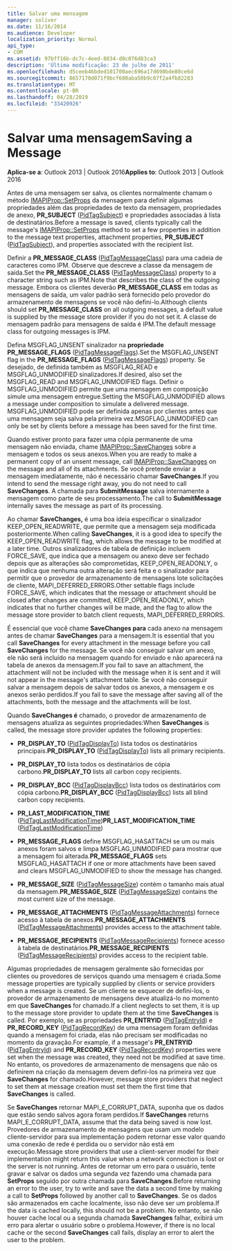 ```yaml
---
title: Salvar uma mensagem
manager: soliver
ms.date: 11/16/2014
ms.audience: Developer
localization_priority: Normal
api_type:
- COM
ms.assetid: 97bff16b-dc7c-4eed-8834-d0c076d83ca3
description: 'Última modificação: 23 de julho de 2011'
ms.openlocfilehash: d5ceeb46bded101700aec696a17d690bde80ce6d
ms.sourcegitcommit: 8657170d071f9bcf680aba50b9c07f2a4fb82283
ms.translationtype: MT
ms.contentlocale: pt-BR
ms.lasthandoff: 04/28/2019
ms.locfileid: "33420926"
---
```

# <a name="saving-a-message"></a><span data-ttu-id="e7c0e-103">Salvar uma mensagem</span><span class="sxs-lookup"><span data-stu-id="e7c0e-103">Saving a Message</span></span>

  
  
<span data-ttu-id="e7c0e-104">**Aplica-se a**: Outlook 2013 | Outlook 2016</span><span class="sxs-lookup"><span data-stu-id="e7c0e-104">**Applies to**: Outlook 2013 | Outlook 2016</span></span> 
  
<span data-ttu-id="e7c0e-105">Antes de uma mensagem ser salva, os clientes normalmente chamam o método [IMAPIProp::SetProps](imapiprop-setprops.md) da mensagem para definir algumas propriedades além das propriedades de texto da mensagem, propriedades de anexo, **PR_SUBJECT** ([PidTagSubject](pidtagsubject-canonical-property.md)) e propriedades associadas à lista de destinatários.</span><span class="sxs-lookup"><span data-stu-id="e7c0e-105">Before a message is saved, clients typically call the message's [IMAPIProp::SetProps](imapiprop-setprops.md) method to set a few properties in addition to the message text properties, attachment properties, **PR_SUBJECT** ([PidTagSubject](pidtagsubject-canonical-property.md)), and properties associated with the recipient list.</span></span>
  
<span data-ttu-id="e7c0e-106">Definir a **PR_MESSAGE_CLASS** ([PidTagMessageClass](pidtagmessageclass-canonical-property.md)) para uma cadeia de caracteres como IPM. Observe que descreve a classe da mensagem de saída.</span><span class="sxs-lookup"><span data-stu-id="e7c0e-106">Set the **PR_MESSAGE_CLASS** ([PidTagMessageClass](pidtagmessageclass-canonical-property.md)) property to a character string such as IPM.Note that describes the class of the outgoing message.</span></span> <span data-ttu-id="e7c0e-107">Embora os clientes deverão **PR_MESSAGE_CLASS** em todas as mensagens de saída, um valor padrão será fornecido pelo provedor do armazenamento de mensagens se você não defini-lo.</span><span class="sxs-lookup"><span data-stu-id="e7c0e-107">Although clients should set **PR_MESSAGE_CLASS** on all outgoing messages, a default value is supplied by the message store provider if you do not set it.</span></span> <span data-ttu-id="e7c0e-108">A classe de mensagem padrão para mensagens de saída é IPM.</span><span class="sxs-lookup"><span data-stu-id="e7c0e-108">The default message class for outgoing messages is IPM.</span></span> 
  
<span data-ttu-id="e7c0e-109">Defina MSGFLAG_UNSENT sinalizador na **propriedade PR_MESSAGE_FLAGS** ([PidTagMessageFlags](pidtagmessageflags-canonical-property.md)).</span><span class="sxs-lookup"><span data-stu-id="e7c0e-109">Set the MSGFLAG_UNSENT flag in the **PR_MESSAGE_FLAGS** ([PidTagMessageFlags](pidtagmessageflags-canonical-property.md)) property.</span></span> <span data-ttu-id="e7c0e-110">Se desejado, de definida também as MSGFLAG_READ e MSGFLAG_UNMODIFIED sinalizadores.</span><span class="sxs-lookup"><span data-stu-id="e7c0e-110">If desired, also set the MSGFLAG_READ and MSGFLAG_UNMODIFIED flags.</span></span> <span data-ttu-id="e7c0e-111">Definir o MSGFLAG_UNMODIFIED permite que uma mensagem em composição simule uma mensagem entregue.</span><span class="sxs-lookup"><span data-stu-id="e7c0e-111">Setting the MSGFLAG_UNMODIFIED allows a message under composition to simulate a delivered message.</span></span> <span data-ttu-id="e7c0e-112">MSGFLAG_UNMODIFIED pode ser definida apenas por clientes antes que uma mensagem seja salva pela primeira vez.</span><span class="sxs-lookup"><span data-stu-id="e7c0e-112">MSGFLAG_UNMODIFIED can only be set by clients before a message has been saved for the first time.</span></span> 
  
<span data-ttu-id="e7c0e-113">Quando estiver pronto para fazer uma cópia permanente de uma mensagem não enviada, chame [IMAPIProp::SaveChanges](imapiprop-savechanges.md) sobre a mensagem e todos os seus anexos.</span><span class="sxs-lookup"><span data-stu-id="e7c0e-113">When you are ready to make a permanent copy of an unsent message, call [IMAPIProp::SaveChanges](imapiprop-savechanges.md) on the message and all of its attachments.</span></span> <span data-ttu-id="e7c0e-114">Se você pretende enviar a mensagem imediatamente, não é necessário chamar **SaveChanges**.</span><span class="sxs-lookup"><span data-stu-id="e7c0e-114">If you intend to send the message right away, you do not need to call **SaveChanges**.</span></span> <span data-ttu-id="e7c0e-115">A chamada para **SubmitMessage** salva internamente a mensagem como parte de seu processamento.</span><span class="sxs-lookup"><span data-stu-id="e7c0e-115">The call to **SubmitMessage** internally saves the message as part of its processing.</span></span> 
  
<span data-ttu-id="e7c0e-116">Ao chamar **SaveChanges,** é uma boa ideia especificar o sinalizador KEEP_OPEN_READWRITE, que permite que a mensagem seja modificada posteriormente.</span><span class="sxs-lookup"><span data-stu-id="e7c0e-116">When calling **SaveChanges**, it is a good idea to specify the KEEP_OPEN_READWRITE flag, which allows the message to be modified at a later time.</span></span> <span data-ttu-id="e7c0e-117">Outros sinalizadores de tabela de definição incluem FORCE_SAVE, que indica que a mensagem ou anexo deve ser fechado depois que as alterações são comprometidas, KEEP_OPEN_READONLY, o que indica que nenhuma outra alteração será feita e o sinalizador para permitir que o provedor de armazenamento de mensagens lote solicitações de cliente, MAPI_DEFERRED_ERRORS.</span><span class="sxs-lookup"><span data-stu-id="e7c0e-117">Other settable flags include FORCE_SAVE, which indicates that the message or attachment should be closed after changes are committed, KEEP_OPEN_READONLY, which indicates that no further changes will be made, and the flag to allow the message store provider to batch client requests, MAPI_DEFERRED_ERRORS.</span></span>
  
<span data-ttu-id="e7c0e-118">É essencial que você chame **SaveChanges para** cada anexo na mensagem antes de chamar **SaveChanges** para a mensagem.</span><span class="sxs-lookup"><span data-stu-id="e7c0e-118">It is essential that you call **SaveChanges** for every attachment in the message before you call **SaveChanges** for the message.</span></span> <span data-ttu-id="e7c0e-119">Se você não conseguir salvar um anexo, ele não será incluído na mensagem quando for enviado e não aparecerá na tabela de anexos da mensagem.</span><span class="sxs-lookup"><span data-stu-id="e7c0e-119">If you fail to save an attachment, the attachment will not be included with the message when it is sent and it will not appear in the message's attachment table.</span></span> <span data-ttu-id="e7c0e-120">Se você não conseguir salvar a mensagem depois de salvar todos os anexos, a mensagem e os anexos serão perdidos.</span><span class="sxs-lookup"><span data-stu-id="e7c0e-120">If you fail to save the message after saving all of the attachments, both the message and the attachments will be lost.</span></span> 
  
<span data-ttu-id="e7c0e-121">Quando **SaveChanges é** chamado, o provedor de armazenamento de mensagens atualiza as seguintes propriedades:</span><span class="sxs-lookup"><span data-stu-id="e7c0e-121">When **SaveChanges** is called, the message store provider updates the following properties:</span></span> 
  
- <span data-ttu-id="e7c0e-122">**PR_DISPLAY_TO** ([PidTagDisplayTo](pidtagdisplayto-canonical-property.md)) lista todos os destinatários principais.</span><span class="sxs-lookup"><span data-stu-id="e7c0e-122">**PR_DISPLAY_TO** ([PidTagDisplayTo](pidtagdisplayto-canonical-property.md)) lists all primary recipients.</span></span>
    
- <span data-ttu-id="e7c0e-123">**PR_DISPLAY_TO** lista todos os destinatários de cópia carbono.</span><span class="sxs-lookup"><span data-stu-id="e7c0e-123">**PR_DISPLAY_TO** lists all carbon copy recipients.</span></span> 
    
- <span data-ttu-id="e7c0e-124">**PR_DISPLAY_BCC** ([PidTagDisplayBcc](pidtagdisplaybcc-canonical-property.md)) lista todos os destinatários com cópia carbono.</span><span class="sxs-lookup"><span data-stu-id="e7c0e-124">**PR_DISPLAY_BCC** ([PidTagDisplayBcc](pidtagdisplaybcc-canonical-property.md)) lists all blind carbon copy recipients.</span></span>
    
- <span data-ttu-id="e7c0e-125">**PR_LAST_MODIFICATION_TIME** ([PidTagLastModificationTime](pidtaglastmodificationtime-canonical-property.md))</span><span class="sxs-lookup"><span data-stu-id="e7c0e-125">**PR_LAST_MODIFICATION_TIME** ([PidTagLastModificationTime](pidtaglastmodificationtime-canonical-property.md))</span></span>
    
- <span data-ttu-id="e7c0e-126">**PR_MESSAGE_FLAGS** define MSGFLAG_HASATTACH se um ou mais anexos foram salvos e limpa MSGFLAG_UNMODIFIED para mostrar que a mensagem foi alterada.</span><span class="sxs-lookup"><span data-stu-id="e7c0e-126">**PR_MESSAGE_FLAGS** sets MSGFLAG_HASATTACH if one or more attachments have been saved and clears MSGFLAG_UNMODIFIED to show the message has changed.</span></span> 
    
- <span data-ttu-id="e7c0e-127">**PR_MESSAGE_SIZE** ([PidTagMessageSize](pidtagmessagesize-canonical-property.md)) contém o tamanho mais atual da mensagem.</span><span class="sxs-lookup"><span data-stu-id="e7c0e-127">**PR_MESSAGE_SIZE** ([PidTagMessageSize](pidtagmessagesize-canonical-property.md)) contains the most current size of the message.</span></span>
    
- <span data-ttu-id="e7c0e-128">**PR_MESSAGE_ATTACHMENTS** ([PidTagMessageAttachments](pidtagmessageattachments-canonical-property.md)) fornece acesso à tabela de anexos.</span><span class="sxs-lookup"><span data-stu-id="e7c0e-128">**PR_MESSAGE_ATTACHMENTS** ([PidTagMessageAttachments](pidtagmessageattachments-canonical-property.md)) provides access to the attachment table.</span></span>
    
- <span data-ttu-id="e7c0e-129">**PR_MESSAGE_RECIPIENTS** ([PidTagMessageRecipients](pidtagmessagerecipients-canonical-property.md)) fornece acesso à tabela de destinatários.</span><span class="sxs-lookup"><span data-stu-id="e7c0e-129">**PR_MESSAGE_RECIPIENTS** ([PidTagMessageRecipients](pidtagmessagerecipients-canonical-property.md)) provides access to the recipient table.</span></span>
    
<span data-ttu-id="e7c0e-130">Algumas propriedades de mensagem geralmente são fornecidas por clientes ou provedores de serviços quando uma mensagem é criada.</span><span class="sxs-lookup"><span data-stu-id="e7c0e-130">Some message properties are typically supplied by clients or service providers when a message is created.</span></span> <span data-ttu-id="e7c0e-131">Se um cliente se esquecer de defini-los, o provedor de armazenamento de mensagens deve atualizá-lo no momento em que **SaveChanges** for chamado.</span><span class="sxs-lookup"><span data-stu-id="e7c0e-131">If a client neglects to set them, it is up to the message store provider to update them at the time **SaveChanges** is called.</span></span> <span data-ttu-id="e7c0e-132">Por exemplo, se as propriedades **PR_ENTRYID** ([PidTagEntryId](pidtagentryid-canonical-property.md)) e **PR_RECORD_KEY** ([PidTagRecordKey](pidtagrecordkey-canonical-property.md)) de uma mensagem foram definidas quando a mensagem foi criada, elas não precisam ser modificadas no momento da gravação.</span><span class="sxs-lookup"><span data-stu-id="e7c0e-132">For example, if a message's **PR_ENTRYID** ([PidTagEntryId](pidtagentryid-canonical-property.md)) and **PR_RECORD_KEY** ([PidTagRecordKey](pidtagrecordkey-canonical-property.md)) properties were set when the message was created, they need not be modified at save time.</span></span> <span data-ttu-id="e7c0e-133">No entanto, os provedores de armazenamento de mensagens que não os definirem na criação da mensagem devem defini-los na primeira vez que **SaveChanges** for chamado.</span><span class="sxs-lookup"><span data-stu-id="e7c0e-133">However, message store providers that neglect to set them at message creation must set them the first time that **SaveChanges** is called.</span></span> 
  
<span data-ttu-id="e7c0e-134">Se **SaveChanges** retornar MAPI_E_CORRUPT_DATA, suponha que os dados que estão sendo salvos agora foram perdidos.</span><span class="sxs-lookup"><span data-stu-id="e7c0e-134">If **SaveChanges** returns MAPI_E_CORRUPT_DATA, assume that the data being saved is now lost.</span></span> <span data-ttu-id="e7c0e-135">Provedores de armazenamento de mensagens que usam um modelo cliente-servidor para sua implementação podem retornar esse valor quando uma conexão de rede é perdida ou o servidor não está em execução.</span><span class="sxs-lookup"><span data-stu-id="e7c0e-135">Message store providers that use a client-server model for their implementation might return this value when a network connection is lost or the server is not running.</span></span> <span data-ttu-id="e7c0e-136">Antes de retornar um erro para o usuário, tente gravar e salvar os dados uma segunda vez fazendo uma chamada para **SetProps** seguido por outra chamada para **SaveChanges**.</span><span class="sxs-lookup"><span data-stu-id="e7c0e-136">Before returning an error to the user, try to write and save the data a second time by making a call to **SetProps** followed by another call to **SaveChanges**.</span></span> <span data-ttu-id="e7c0e-137">Se os dados são armazenados em cache localmente, isso não deve ser um problema.</span><span class="sxs-lookup"><span data-stu-id="e7c0e-137">If the data is cached locally, this should not be a problem.</span></span> <span data-ttu-id="e7c0e-138">No entanto, se não houver cache local ou a segunda chamada **SaveChanges** falhar, exibirá um erro para alertar o usuário sobre o problema.</span><span class="sxs-lookup"><span data-stu-id="e7c0e-138">However, if there is no local cache or the second **SaveChanges** call fails, display an error to alert the user to the problem.</span></span> 
  

